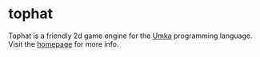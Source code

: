 # tophat

Tophat is a friendly 2d game engine for the [Umka](https://github.com/vtereshkov/umka-lang) programming language.
Visit the [homepage](https://mrms.cz/tophat.html) for more info.

